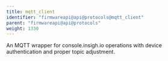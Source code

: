 ```yaml
---
title: mqtt_client
identifier: "firmwareapi@api@protocols@mqtt_client"
parent: "firmwareapi@api@protocols"
weight: 1330
---
```


An MQTT wrapper for console.insigh.io operations with device authentication and proper topic adjustment.
